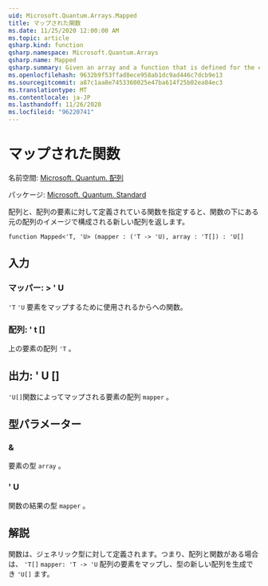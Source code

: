 ```yaml
---
uid: Microsoft.Quantum.Arrays.Mapped
title: マップされた関数
ms.date: 11/25/2020 12:00:00 AM
ms.topic: article
qsharp.kind: function
qsharp.namespace: Microsoft.Quantum.Arrays
qsharp.name: Mapped
qsharp.summary: Given an array and a function that is defined for the elements of the array, returns a new array that consists of the images of the original array under the function.
ms.openlocfilehash: 9632b9f53ffad8ece958ab1dc9ad446c7dcb9e13
ms.sourcegitcommit: a87c1aa8e7453360025e47ba614f25b02ea84ec3
ms.translationtype: MT
ms.contentlocale: ja-JP
ms.lasthandoff: 11/26/2020
ms.locfileid: "96220741"
---
```

# <a name="mapped-function"></a>マップされた関数

名前空間: [Microsoft. Quantum. 配列](xref:Microsoft.Quantum.Arrays)

パッケージ: [Microsoft. Quantum. Standard](https://nuget.org/packages/Microsoft.Quantum.Standard)


配列と、配列の要素に対して定義されている関数を指定すると、関数の下にある元の配列のイメージで構成される新しい配列を返します。

```qsharp
function Mapped<'T, 'U> (mapper : ('T -> 'U), array : 'T[]) : 'U[]
```


## <a name="input"></a>入力

### <a name="mapper--t---u"></a>マッパー: > ' U

`'T` `'U` 要素をマップするために使用されるからへの関数。


### <a name="array--t"></a>配列: ' t []

上の要素の配列 `'T` 。



## <a name="output--u"></a>出力: ' U []

`'U[]`関数によってマップされる要素の配列 `mapper` 。

## <a name="type-parameters"></a>型パラメーター

### <a name="t"></a>&

要素の型 `array` 。
### <a name="u"></a>' U

関数の結果の型 `mapper` 。

## <a name="remarks"></a>解説

関数は、ジェネリック型に対して定義されます。つまり、配列と関数がある場合は、 `'T[]` `mapper: 'T -> 'U` 配列の要素をマップし、型の新しい配列を生成でき `'U[]` ます。